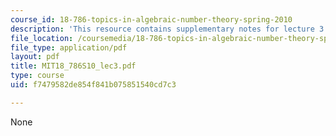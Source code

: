 ```yaml
---
course_id: 18-786-topics-in-algebraic-number-theory-spring-2010
description: 'This resource contains supplementary notes for lecture 3. '
file_location: /coursemedia/18-786-topics-in-algebraic-number-theory-spring-2010/f7479582de854f841b075851540cd7c3_MIT18_786S10_lec3.pdf
file_type: application/pdf
layout: pdf
title: MIT18_786S10_lec3.pdf
type: course
uid: f7479582de854f841b075851540cd7c3

---
```

None